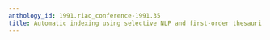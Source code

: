 ```yaml
---
anthology_id: 1991.riao_conference-1991.35
title: Automatic indexing using selective NLP and first-order thesauri
---
```

